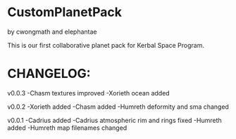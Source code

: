 # CustomPlanetPack 
by cwongmath and elephantae

This is our first collaborative planet pack for Kerbal Space Program.

# CHANGELOG:
v0.0.3
-Chasm textures improved
-Xorieth ocean added

v0.0.2
-Xorieth added
-Chasm added
-Humreth deformity and sma changed

v0.0.1
-Cadrius added
-Cadrius atmospheric rim and rings fixed
-Humreth added
-Humreth map filenames changed
